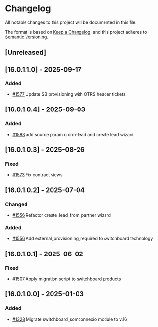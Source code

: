 # Changelog
All notable changes to this project will be documented in this file.

The format is based on [Keep a Changelog](https://keepachangelog.com/en/1.0.0/),
and this project adheres to [Semantic Versioning](https://semver.org/spec/v2.0.0.html).

## [Unreleased]
## [16.0.1.1.0] - 2025-09-17
### Added
- [#1577](https://git.coopdevs.org/coopdevs/som-connexio/odoo-somconnexio/-/merge_requests/1577) Update SB provisioning with OTRS header tickets

## [16.0.1.0.4] - 2025-09-03
### Added
- [#1583](https://git.coopdevs.org/coopdevs/som-connexio/odoo-somconnexio/-/merge_requests/1583) add source param o crm-lead and create lead wizard

## [16.0.1.0.3] - 2025-08-26
### Fixed
- [#1573](https://git.coopdevs.org/coopdevs/som-connexio/odoo-somconnexio/-/merge_requests/1573) Fix contract views

## [16.0.1.0.2] - 2025-07-04
### Changed
- [#1556](https://git.coopdevs.org/coopdevs/som-connexio/odoo-somconnexio/-/merge_requests/1556) Refactor create_lead_from_partner wizard
### Added
- [#1556](https://git.coopdevs.org/coopdevs/som-connexio/odoo-somconnexio/-/merge_requests/1556) Add external_provisioning_required to switchboard technology

## [16.0.1.0.1] - 2025-06-02
### Fixed
- [#1507](https://git.coopdevs.org/coopdevs/som-connexio/odoo-somconnexio/-/merge_requests/1507) Apply migration script to switchboard products

## [16.0.1.0.0] - 2025-01-03
### Added
- [#1328](https://git.coopdevs.org/coopdevs/som-connexio/odoo-somconnexio/-/merge_requests/1328) Migrate switchboard_somconnexio module to v.16

